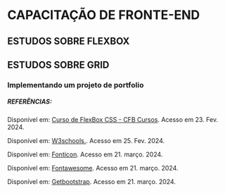 #   CAPACITAÇÃO DE FRONTE-END

## ESTUDOS SOBRE FLEXBOX
## ESTUDOS SOBRE GRID

### Implementando um projeto de portfolio


##### REFERÊNCIAS:

Disponível em: [Curso de FlexBox CSS -
CFB Cursos](https://www.youtube.com/playlist?list=PLx4x_zx8csUhDWtEa-AtDAgSSmLObBVaz). Acesso em 23. Fev. 2024.

Disponível em: [W3schools.](https://www.w3schools.com/cssref/css3_pr_flex-basis.php). Acesso em 25. Fev. 2024.

Disponível em: [Fonticon](https://www.flaticon.com). Acesso em 21. março. 2024.

Disponível em: [Fontawesome](https://fontawesome.com). Acesso em 21. março. 2024.

Disponível em: [Getbootstrap](https://icons.getbootstrap.com/). Acesso em 21. março. 2024.




